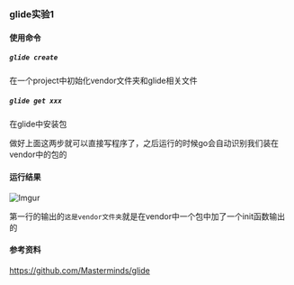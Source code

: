 ### glide实验1

#### 使用命令
##### `glide create`
在一个project中初始化vendor文件夹和glide相关文件

##### `glide get xxx`
在glide中安装包

做好上面这两步就可以直接写程序了，之后运行的时候go会自动识别我们装在vendor中的包的

#### 运行结果
![Imgur](http://i.imgur.com/o1bGw69.png)

第一行的输出的`这是vendor文件夹`就是在vendor中一个包中加了一个init函数输出的

#### 参考资料
https://github.com/Masterminds/glide